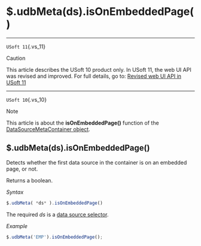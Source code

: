 # $.udbMeta(ds).isOnEmbeddedPage()



----

`USoft 11`{.vs_11}

> [!CAUTION]
> This article describes the USoft 10 product only.
> In USoft 11, the web UI API was revised and improved. For full details, go to:
> [Revised web UI API in USoft 11](/docs/Web%20and%20app%20UIs/UDB%20udb/Revised%20web%20UI%20API%20in%20USoft%2011.md)

----

`USoft 10`{.vs_10}

> [!NOTE]
> This article is about the **isOnEmbeddedPage()** function of the [DataSourceMetaContainer object](/docs/Web%20and%20app%20UIs/UDB%20DataSourceMetaContainer).

## **$.udbMeta(ds).isOnEmbeddedPage()**

Detects whether the first data source in the container is on an embedded page, or not.

Returns a boolean.

*Syntax*

```js
$.udbMeta( *ds* ).isOnEmbeddedPage()
```

The required *ds* is a [data source selector](/docs/Web%20and%20app%20UIs/UDB%20DataSourceMetaContainer/UDB%20DataSourceMetaContainer%20object.md).

*Example*

```js
$.udbMeta('EMP').isOnEmbeddedPage();
```

 